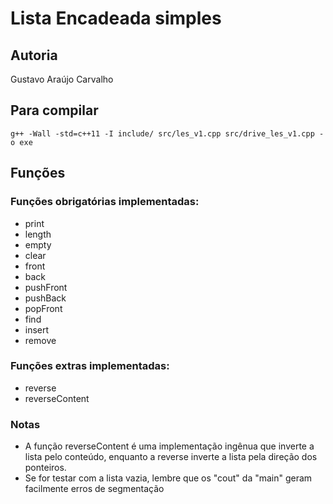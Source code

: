 # Lista Encadeada simples
## Autoria
Gustavo Araújo Carvalho

## Para compilar
	g++ -Wall -std=c++11 -I include/ src/les_v1.cpp src/drive_les_v1.cpp -o exe

## Funções
### Funções obrigatórias implementadas:
- print
- length
- empty
- clear
- front
- back
- pushFront
- pushBack
- popFront
- find
- insert
- remove

### Funções extras implementadas:
- reverse
- reverseContent

### Notas
- A função reverseContent é uma implementação ingênua que inverte a lista pelo
conteúdo, enquanto a reverse inverte a lista pela direção dos ponteiros.
- Se for testar com a lista vazia, lembre que os "cout" da "main" geram facilmente
erros de segmentação
